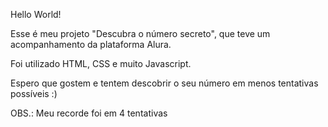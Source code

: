 Hello World!

Esse é meu projeto "Descubra o número secreto", que teve um acompanhamento da plataforma Alura.

Foi utilizado HTML, CSS e muito Javascript.

Espero que gostem e tentem descobrir o seu número em menos tentativas possíveis :)

OBS.: Meu recorde foi em 4 tentativas
